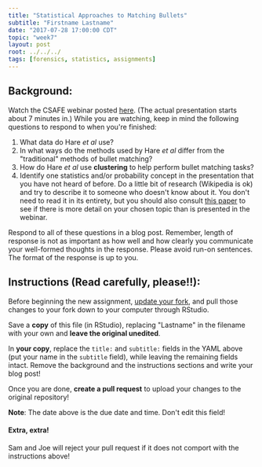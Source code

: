 ```yaml
---
title: "Statistical Approaches to Matching Bullets"
subtitle: "Firstname Lastname"
date: "2017-07-28 17:00:00 CDT"
topic: "week7"
layout: post
root: ../../../
tags: [forensics, statistics, assignments]
---
```

 
## Background:

Watch the CSAFE webinar posted [here](http://forensicstats.org/portfolio-posts/statistical-and-algorithmic-approaches-to-matching-bullets/). (The actual presentation starts about 7 minutes in.) While you are watching, keep in mind the following questions to respond to when you're finished:

1. What data do Hare *et al* use? 
2. In what ways do the methods used by Hare *et al* differ from the "traditional" methods of bullet matching? 
3. How do Hare *et al* use **clustering** to help perform bullet matching tasks? 
4. Identify one statistics and/or probability concept in the presentation that you have not heard of before. Do a little bit of research (Wikipedia is ok) and try to describe it to someone who doesn't know about it. You don't need to read it in its entirety, but you should also consult [this paper](bulletmatchingpaper.pdf) to see if there is more detail on your chosen topic than is presented in the webinar.

Respond to all of these questions in a blog post. Remember, length of response is not as important as how well and how clearly you communicate your well-formed thoughts in the response. Please avoid run-on sentences. The format of the response is up to you. 

## Instructions (Read carefully, please!!):

Before beginning the new assignment, [update your fork](https://github.com/CSAFE-ISU/REU-blog/blob/master/update_instructions/Update_instructions.md), and pull those changes to your fork down to your computer through RStudio. 

Save a **copy** of this file (in RStudio), replacing "Lastname" in the filename with your own and **leave the original unedited**.

In **your copy**, replace the `title:` and `subtitle:` fields in the YAML above (put your name in the `subtitle` field), while leaving the remaining fields intact. Remove the background and the instructions sections and write your blog post! 

Once you are done, **create a pull request** to upload your changes to the original repository!

**Note**: The date above is the due date and time. Don't edit this field! 

#### Extra, extra!  

Sam and Joe will reject your pull request if it does not comport with the instructions above! 

